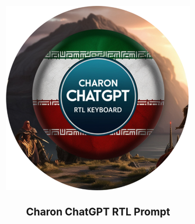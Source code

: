 <div align="center">
    <img src="./Charon-ChatGPT-RTL-Prompt/icons/icon768.png" alt="Charon ChatGPT RTL Prompt"/>
    <h1>Charon ChatGPT RTL Prompt</h1>
</div>
